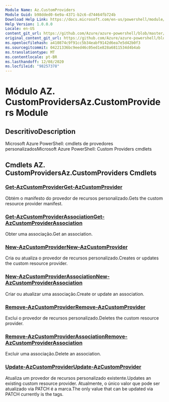 ```yaml
---
Module Name: Az.CustomProviders
Module Guid: b98dded0-6e9a-4371-b2c6-d74464fb724b
Download Help Link: https://docs.microsoft.com/en-us/powershell/module/az.customproviders
Help Version: 1.0.0.0
Locale: en-US
content_git_url: https://github.com/Azure/azure-powershell/blob/master/src/CustomProviders/help/Az.CustomProviders.md
original_content_git_url: https://github.com/Azure/azure-powershell/blob/master/src/CustomProviders/help/Az.CustomProviders.md
ms.openlocfilehash: a410874c9f91cc5b34eabf9142d6ea7e5d42b0f3
ms.sourcegitcommit: 04221336bc9eed46c05ed1e828a6811534d4b4ab
ms.translationtype: MT
ms.contentlocale: pt-BR
ms.lasthandoff: 12/08/2020
ms.locfileid: "98257378"
---
```

# <span data-ttu-id="c6446-101">Módulo AZ. CustomProviders</span><span class="sxs-lookup"><span data-stu-id="c6446-101">Az.CustomProviders Module</span></span>
## <span data-ttu-id="c6446-102">Descritivo</span><span class="sxs-lookup"><span data-stu-id="c6446-102">Description</span></span>
<span data-ttu-id="c6446-103">Microsoft Azure PowerShell: cmdlets de provedores personalizados</span><span class="sxs-lookup"><span data-stu-id="c6446-103">Microsoft Azure PowerShell: Custom Providers cmdlets</span></span>

## <span data-ttu-id="c6446-104">Cmdlets AZ. CustomProviders</span><span class="sxs-lookup"><span data-stu-id="c6446-104">Az.CustomProviders Cmdlets</span></span>
### [<span data-ttu-id="c6446-105">Get-AzCustomProvider</span><span class="sxs-lookup"><span data-stu-id="c6446-105">Get-AzCustomProvider</span></span>](Get-AzCustomProvider.md)
<span data-ttu-id="c6446-106">Obtém o manifesto do provedor de recursos personalizado.</span><span class="sxs-lookup"><span data-stu-id="c6446-106">Gets the custom resource provider manifest.</span></span>

### [<span data-ttu-id="c6446-107">Get-AzCustomProviderAssociation</span><span class="sxs-lookup"><span data-stu-id="c6446-107">Get-AzCustomProviderAssociation</span></span>](Get-AzCustomProviderAssociation.md)
<span data-ttu-id="c6446-108">Obter uma associação.</span><span class="sxs-lookup"><span data-stu-id="c6446-108">Get an association.</span></span>

### [<span data-ttu-id="c6446-109">New-AzCustomProvider</span><span class="sxs-lookup"><span data-stu-id="c6446-109">New-AzCustomProvider</span></span>](New-AzCustomProvider.md)
<span data-ttu-id="c6446-110">Cria ou atualiza o provedor de recursos personalizado.</span><span class="sxs-lookup"><span data-stu-id="c6446-110">Creates or updates the custom resource provider.</span></span>

### [<span data-ttu-id="c6446-111">New-AzCustomProviderAssociation</span><span class="sxs-lookup"><span data-stu-id="c6446-111">New-AzCustomProviderAssociation</span></span>](New-AzCustomProviderAssociation.md)
<span data-ttu-id="c6446-112">Criar ou atualizar uma associação.</span><span class="sxs-lookup"><span data-stu-id="c6446-112">Create or update an association.</span></span>

### [<span data-ttu-id="c6446-113">Remove-AzCustomProvider</span><span class="sxs-lookup"><span data-stu-id="c6446-113">Remove-AzCustomProvider</span></span>](Remove-AzCustomProvider.md)
<span data-ttu-id="c6446-114">Exclui o provedor de recursos personalizado.</span><span class="sxs-lookup"><span data-stu-id="c6446-114">Deletes the custom resource provider.</span></span>

### [<span data-ttu-id="c6446-115">Remove-AzCustomProviderAssociation</span><span class="sxs-lookup"><span data-stu-id="c6446-115">Remove-AzCustomProviderAssociation</span></span>](Remove-AzCustomProviderAssociation.md)
<span data-ttu-id="c6446-116">Excluir uma associação.</span><span class="sxs-lookup"><span data-stu-id="c6446-116">Delete an association.</span></span>

### [<span data-ttu-id="c6446-117">Update-AzCustomProvider</span><span class="sxs-lookup"><span data-stu-id="c6446-117">Update-AzCustomProvider</span></span>](Update-AzCustomProvider.md)
<span data-ttu-id="c6446-118">Atualiza um provedor de recursos personalizado existente.</span><span class="sxs-lookup"><span data-stu-id="c6446-118">Updates an existing custom resource provider.</span></span>
<span data-ttu-id="c6446-119">Atualmente, o único valor que pode ser atualizado via PATCH é a marca.</span><span class="sxs-lookup"><span data-stu-id="c6446-119">The only value that can be updated via PATCH currently is the tags.</span></span>

